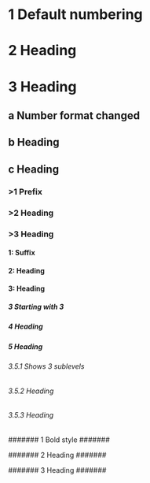 1 Default numbering
===================

2 Heading
=========

3 Heading
=========

a Number format changed
-----------------------

b Heading
---------

c Heading
---------

### >1 Prefix ###

### >2 Heading ###

### >3 Heading ###

#### 1: Suffix ####

#### 2: Heading ####

#### 3: Heading ####

##### 3 Starting with 3 #####

##### 4 Heading #####

##### 5 Heading #####

###### 3.5.1 Shows 3 sublevels ######

###### 3.5.2 Heading ######

###### 3.5.3 Heading ######

####### 1 Bold style #######

####### 2 Heading #######

####### 3 Heading #######

